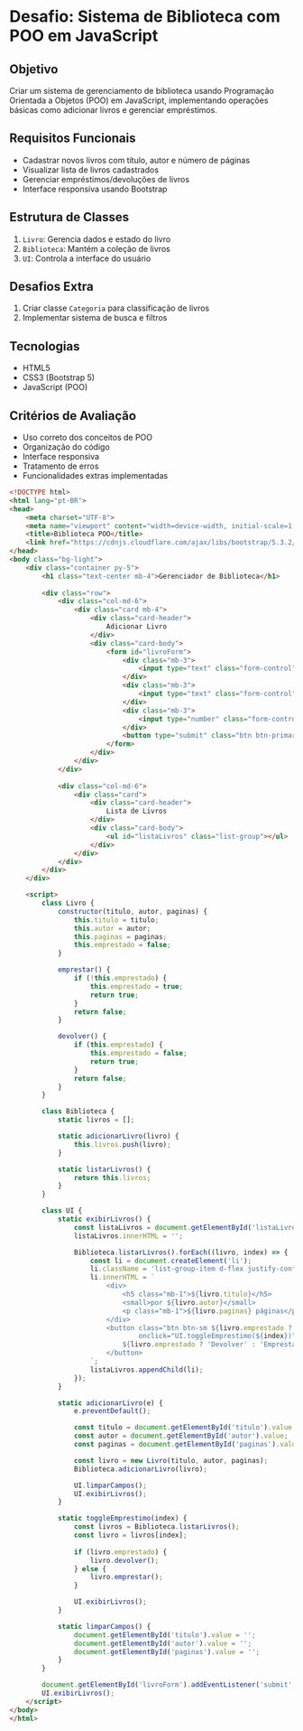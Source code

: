 # Desafio: Sistema de Biblioteca com POO em JavaScript

## Objetivo
Criar um sistema de gerenciamento de biblioteca usando Programação Orientada a Objetos (POO) em JavaScript, implementando operações básicas como adicionar livros e gerenciar empréstimos.

## Requisitos Funcionais
- Cadastrar novos livros com título, autor e número de páginas
- Visualizar lista de livros cadastrados
- Gerenciar empréstimos/devoluções de livros
- Interface responsiva usando Bootstrap

## Estrutura de Classes
1. `Livro`: Gerencia dados e estado do livro
2. `Biblioteca`: Mantém a coleção de livros
3. `UI`: Controla a interface do usuário

## Desafios Extra
1. Criar classe `Categoria` para classificação de livros
2. Implementar sistema de busca e filtros

## Tecnologias
- HTML5
- CSS3 (Bootstrap 5)
- JavaScript (POO)

## Critérios de Avaliação
- Uso correto dos conceitos de POO
- Organização do código
- Interface responsiva
- Tratamento de erros
- Funcionalidades extras implementadas

```html
<!DOCTYPE html>
<html lang="pt-BR">
<head>
    <meta charset="UTF-8">
    <meta name="viewport" content="width=device-width, initial-scale=1.0">
    <title>Biblioteca POO</title>
    <link href="https://cdnjs.cloudflare.com/ajax/libs/bootstrap/5.3.2/css/bootstrap.min.css" rel="stylesheet">
</head>
<body class="bg-light">
    <div class="container py-5">
        <h1 class="text-center mb-4">Gerenciador de Biblioteca</h1>
        
        <div class="row">
            <div class="col-md-6">
                <div class="card mb-4">
                    <div class="card-header">
                        Adicionar Livro
                    </div>
                    <div class="card-body">
                        <form id="livroForm">
                            <div class="mb-3">
                                <input type="text" class="form-control" id="titulo" placeholder="Título" required>
                            </div>
                            <div class="mb-3">
                                <input type="text" class="form-control" id="autor" placeholder="Autor" required>
                            </div>
                            <div class="mb-3">
                                <input type="number" class="form-control" id="paginas" placeholder="Número de Páginas" required>
                            </div>
                            <button type="submit" class="btn btn-primary">Adicionar Livro</button>
                        </form>
                    </div>
                </div>
            </div>
            
            <div class="col-md-6">
                <div class="card">
                    <div class="card-header">
                        Lista de Livros
                    </div>
                    <div class="card-body">
                        <ul id="listaLivros" class="list-group"></ul>
                    </div>
                </div>
            </div>
        </div>
    </div>

    <script>
        class Livro {
            constructor(titulo, autor, paginas) {
                this.titulo = titulo;
                this.autor = autor;
                this.paginas = paginas;
                this.emprestado = false;
            }

            emprestar() {
                if (!this.emprestado) {
                    this.emprestado = true;
                    return true;
                }
                return false;
            }

            devolver() {
                if (this.emprestado) {
                    this.emprestado = false;
                    return true;
                }
                return false;
            }
        }

        class Biblioteca {
            static livros = [];

            static adicionarLivro(livro) {
                this.livros.push(livro);
            }

            static listarLivros() {
                return this.livros;
            }
        }

        class UI {
            static exibirLivros() {
                const listaLivros = document.getElementById('listaLivros');
                listaLivros.innerHTML = '';

                Biblioteca.listarLivros().forEach((livro, index) => {
                    const li = document.createElement('li');
                    li.className = 'list-group-item d-flex justify-content-between align-items-center';
                    li.innerHTML = `
                        <div>
                            <h5 class="mb-1">${livro.titulo}</h5>
                            <small>por ${livro.autor}</small>
                            <p class="mb-1">${livro.paginas} páginas</p>
                        </div>
                        <button class="btn btn-sm ${livro.emprestado ? 'btn-warning' : 'btn-success'}" 
                                onclick="UI.toggleEmprestimo(${index})">
                            ${livro.emprestado ? 'Devolver' : 'Emprestar'}
                        </button>
                    `;
                    listaLivros.appendChild(li);
                });
            }

            static adicionarLivro(e) {
                e.preventDefault();

                const titulo = document.getElementById('titulo').value;
                const autor = document.getElementById('autor').value;
                const paginas = document.getElementById('paginas').value;

                const livro = new Livro(titulo, autor, paginas);
                Biblioteca.adicionarLivro(livro);

                UI.limparCampos();
                UI.exibirLivros();
            }

            static toggleEmprestimo(index) {
                const livros = Biblioteca.listarLivros();
                const livro = livros[index];
                
                if (livro.emprestado) {
                    livro.devolver();
                } else {
                    livro.emprestar();
                }

                UI.exibirLivros();
            }

            static limparCampos() {
                document.getElementById('titulo').value = '';
                document.getElementById('autor').value = '';
                document.getElementById('paginas').value = '';
            }
        }

        document.getElementById('livroForm').addEventListener('submit', UI.adicionarLivro);
        UI.exibirLivros();
    </script>
</body>
</html>
```
